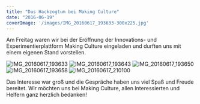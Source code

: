 ```yaml
---
title: "Das Hackzogtum bei Making Culture"
date: "2016-06-19"
coverImage: '/images/IMG_20160617_193633-300x225.jpg'
---
```


Am Freitag waren wir bei der Eröffnung der Innovations- und Experimentierplattform Making Culture eingeladen und durften uns mit einem eigenen Stand vorstellen.

![IMG_20160617_193633](/images/IMG_20160617_193633-300x225.jpg)
![IMG_20160617_193643](/images/IMG_20160617_193643-300x225.jpg)
![IMG_20160617_193650](/images/IMG_20160617_193650-300x225.jpg)
![IMG_20160617_193658](/images/IMG_20160617_193658-300x225.jpg)
![IMG_20160617_210100](/images/IMG_20160617_210100-300x225.jpg)

Das Interesse war groß und die Gespräche haben uns viel Spaß und Freude bereitet. Wir möchten uns bei Making Culture, allen Interessierten und Helfern ganz herzlich bedanken!
